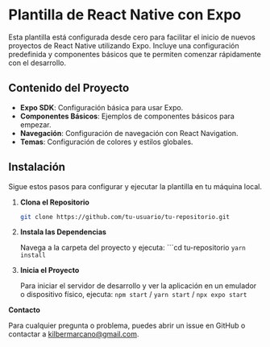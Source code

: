 # Plantilla de React Native con Expo

Esta plantilla está configurada desde cero para facilitar el inicio de nuevos proyectos de React Native utilizando Expo. Incluye una configuración predefinida y componentes básicos que te permiten comenzar rápidamente con el desarrollo.

## Contenido del Proyecto

- **Expo SDK**: Configuración básica para usar Expo.
- **Componentes Básicos**: Ejemplos de componentes básicos para empezar.
- **Navegación**: Configuración de navegación con React Navigation.
- **Temas**: Configuración de colores y estilos globales.

## Instalación

Sigue estos pasos para configurar y ejecutar la plantilla en tu máquina local.

1. **Clona el Repositorio**

   ```bash
   git clone https://github.com/tu-usuario/tu-repositorio.git

2. **Instala las Dependencias**

    Navega a la carpeta del proyecto y ejecuta:
        ```cd tu-repositorio
        `yarn install`

3. **Inicia el Proyecto**

    Para iniciar el servidor de desarrollo y ver la aplicación en un emulador o dispositivo físico, ejecuta:
    `npm start` / `yarn start` / `npx expo start`

**Contacto**

Para cualquier pregunta o problema, puedes abrir un issue en GitHub o contactar a kilbermarcano@gmail.com.